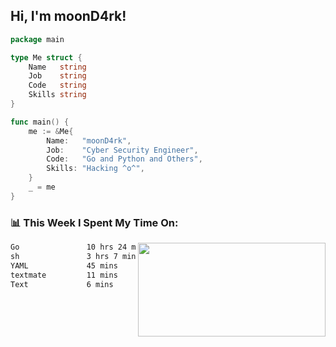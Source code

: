 <h2> Hi, I'm moonD4rk!</h2>

```go
package main

type Me struct {
	Name   string
	Job    string
	Code   string
	Skills string
}

func main() {
	me := &Me{
		Name:   "moonD4rk",
		Job:    "Cyber Security Engineer",
		Code:   "Go and Python and Others",
		Skills: "Hacking ^o^",
	}
	_ = me
}
```

<h3>📊 This Week I Spent My Time On:</h3>
<img align='right' src="https://github-readme-stats.vercel.app/api?username=moond4rk&show_icons=true&theme=radical", width="300" height="150">

<!--START_SECTION:waka-->

```txt
Go               10 hrs 24 mins  █████████████████▓░░░░░░░   70.17 %
sh               3 hrs 7 mins    █████▒░░░░░░░░░░░░░░░░░░░   21.05 %
YAML             45 mins         █▒░░░░░░░░░░░░░░░░░░░░░░░   05.10 %
textmate         11 mins         ▒░░░░░░░░░░░░░░░░░░░░░░░░   01.35 %
Text             6 mins          ▒░░░░░░░░░░░░░░░░░░░░░░░░   00.72 %
```

<!--END_SECTION:waka-->

